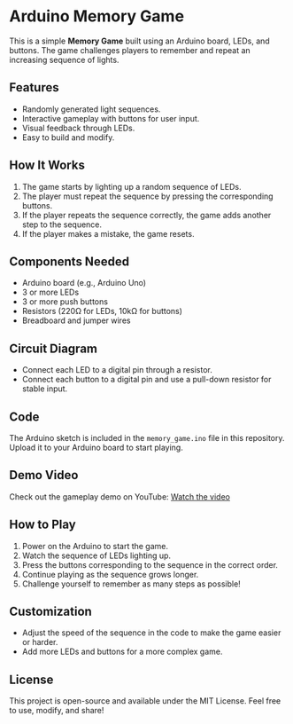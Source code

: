 # Arduino Memory Game

This is a simple **Memory Game** built using an Arduino board, LEDs, and buttons. The game challenges players to remember and repeat an increasing sequence of lights.

## Features

- Randomly generated light sequences.
- Interactive gameplay with buttons for user input.
- Visual feedback through LEDs.
- Easy to build and modify.

## How It Works

1. The game starts by lighting up a random sequence of LEDs.
2. The player must repeat the sequence by pressing the corresponding buttons.
3. If the player repeats the sequence correctly, the game adds another step to the sequence.
4. If the player makes a mistake, the game resets.

## Components Needed

- Arduino board (e.g., Arduino Uno)
- 3 or more LEDs
- 3 or more push buttons
- Resistors (220Ω for LEDs, 10kΩ for buttons)
- Breadboard and jumper wires

## Circuit Diagram

- Connect each LED to a digital pin through a resistor.
- Connect each button to a digital pin and use a pull-down resistor for stable input.

## Code

The Arduino sketch is included in the `memory_game.ino` file in this repository. Upload it to your Arduino board to start playing.

## Demo Video

Check out the gameplay demo on YouTube:
[Watch the video](https://www.youtube.com/shorts/_aMglHOKeqo)

## How to Play

1. Power on the Arduino to start the game.
2. Watch the sequence of LEDs lighting up.
3. Press the buttons corresponding to the sequence in the correct order.
4. Continue playing as the sequence grows longer.
5. Challenge yourself to remember as many steps as possible!

## Customization

- Adjust the speed of the sequence in the code to make the game easier or harder.
- Add more LEDs and buttons for a more complex game.

## License

This project is open-source and available under the MIT License. Feel free to use, modify, and share!

